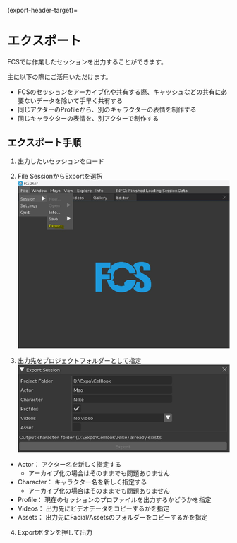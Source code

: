 (export-header-target)=
# エクスポート

FCSでは作業したセッションを出力することができます。

主に以下の際にご活用いただけます。

- FCSのセッションをアーカイブ化や共有する際、キャッシュなどの共有に必要ないデータを除いて手早く共有する
- 同じアクターのProfileから、別のキャラクターの表情を制作する
- 同じキャラクターの表情を、別アクターで制作する


## エクスポート手順

1. 出力したいセッションをロード
  
2. File SessionからExportを選択
  ![](images/menu_bar.jpg)

3. 出力先をプロジェクトフォルダーとして指定
  ![](images/export_window.jpg)

  - Actor： アクター名を新しく指定する
    - アーカイブ化の場合はそのままでも問題ありません
  - Character： キャラクター名を新しく指定する
    - アーカイブ化の場合はそのままでも問題ありません
  - Profile： 現在のセッションのプロファイルを出力するかどうかを指定
  - Videos： 出力先にビデオデータをコピーするかを指定
  - Assets： 出力先にFacial/Assetsのフォルダーをコピーするかを指定
   
4. Exportボタンを押して出力
